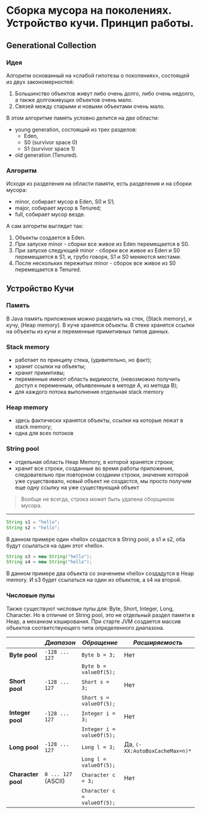 # Сборка мусора на поколениях. Устройство кучи. Принцип работы.
## Generational Collection
### Идея
Алгоритм основанный на «слабой гипотезы о поколениях», состоящей из двух закономерностей:
1. Большинство объектов живут либо очень долго, либо очень недолго, а также долгоживущих объектов очень мало. 
2. Связей между старыми и новыми объектами очень мало.

В этом алгоритме память условно делится на две области:
- young generation, состоящий из трех разделов: 
	- Eden,
	- S0 (survivor space 0)
	- S1 (survivor space 1)
- old generation (Tenured).
### Алгоритм
Исходя из разделения на области памяти, есть разделения и на сборки мусора: 
- minor, собирает мусор в Eden, S0 и S1;
- major, собирает мусор в Tenured;
- full, собирает мусор везде.

А сам алгоритм выглядит так:
1. Объекты создается в Eden. 
2. При запуске minor - сборки все живое из Eden перемещается в S0. 
3. При запуске следующей minor - сборки все живое из Eden и S0 перемещается в S1, и, грубо говоря, S1 и S0 меняются местами. 
4. После нескольких пережитых minor - сборок все живое из S0 перемещается в Tenured.
## Устройство Кучи
### Память
В Java память приложения можно разделить на стек, (Stack memory), и кучу, (Heap memory). В куче хранятся объекты. В стеке хранятся ссылки на объекты из кучи и переменные примитивных типов данных.
### Stack memory
- работает по принципу стека, (удивительно, но факт);
- хранит ссылки на объекты;
- хранит примитивы;
- переменные имеют область видимости, (невозможно получить доступ к переменным, объявленным в методе А, из метода B);
- для каждого потока выполнения отдельная stack memory
### Heap memory
- здесь фактически хранятся объекты, ссылки на которые лежат в stack memory;
- одна для всех потоков
### String pool
- отдельная область Heap Memory, в которой хранятся строки; 
- хранит все строки, созданные во время работы приложения, следовательно при повторном создании строки, значение которой уже существовало, новый объект не создастся, мы просто получим еще одну ссылку на уже существующий объект
> Вообще не всегда, строка может быть удалена сборщиком мусора.
---
```java
String s1 = "hello";
String s2 = "hello";
```
В данном примере один «hello» создастся в String pool, а s1 и s2, оба будут ссылаться на один этот «hello».
```java
String s3 = new String("hello");
String s4 = new String("hello");
```
В данном примере два объекта со значением «hello» создадутся в Heap memory. И s3 будет ссылаться на один из объектов, а s4 на второй.
### Числовые пулы
Также существуют числовые пулы для: Byte, Short, Integer, Long, Character. 
Но в отличие от String pool, это не отдельный раздел памяти в Heap, а механизм кэширования. 
При старте JVM создается массив объектов соответствующего типа определенного диапазона.

|                    | *Диапазон*          | *Обращение*                 | *Расширяемость*                |
| ------------------ | ------------------- | --------------------------- | ------------------------------ |
| **Byte pool**      | `-128 ... 127`      | `Byte b = 3;`               | Нет                            |
|                    |                     | `Byte b = valueOf(5);`      |                                |
| **Short pool**     | `-128 ... 127`      | `Short s = 3;`              | Нет                            |
|                    |                     | `Short s = valueOf(5);`     |                                |
| **Integer pool**   | `-128 ... 127`      | `Integer i = 3;`            | Нет                            |
|                    |                     | `Integer i = valueOf(5);`   |                                |
| **Long pool**      | `-128 ... 127`      | `Long l = 3;`               | Да, `(-XX:AutoBoxCacheMax=n)*` |
|                    |                     | `Long l = valueOf(5);`      |                                |
| **Character pool** | `0 ... 127` (ASCII) | `Character c = 3;`          | Нет                            |
|                    |                     | `Character c = valueOf(5);` |                                |

